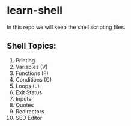 # learn-shell

In this repo we will keep the shell scripting files.

Shell Topics:
------
1. Printing
2. Variables (V)
3. Functions  (F)
4. Conditions (C)
5. Loops (L)
6. Exit Status 
7. Inputs 
8. Quotes 
9. Redirectors 
10. SED Editor 

## 
